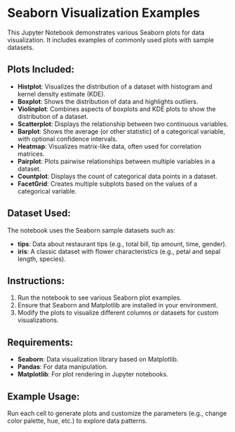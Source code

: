 <b><h1>Seaborn Visualization Examples</h1></b>

<p>This Jupyter Notebook demonstrates various Seaborn plots for data visualization. It includes examples of commonly used plots with sample datasets.</p>

<b><h2>Plots Included:</h2></b>

<ul>
  <li><b>Histplot</b>: Visualizes the distribution of a dataset with histogram and kernel density estimate (KDE).</li>
  <li><b>Boxplot</b>: Shows the distribution of data and highlights outliers.</li>
  <li><b>Violinplot</b>: Combines aspects of boxplots and KDE plots to show the distribution of a dataset.</li>
  <li><b>Scatterplot</b>: Displays the relationship between two continuous variables.</li>
  <li><b>Barplot</b>: Shows the average (or other statistic) of a categorical variable, with optional confidence intervals.</li>
  <li><b>Heatmap</b>: Visualizes matrix-like data, often used for correlation matrices.</li>
  <li><b>Pairplot</b>: Plots pairwise relationships between multiple variables in a dataset.</li>
  <li><b>Countplot</b>: Displays the count of categorical data points in a dataset.</li>
  <li><b>FacetGrid</b>: Creates multiple subplots based on the values of a categorical variable.</li>
</ul>

<b><h2>Dataset Used:</h2></b>
<p>The notebook uses the Seaborn sample datasets such as:</p>
<ul>
  <li><b>tips</b>: Data about restaurant tips (e.g., total bill, tip amount, time, gender).</li>
  <li><b>iris</b>: A classic dataset with flower characteristics (e.g., petal and sepal length, species).</li>
</ul>

<b><h2>Instructions:</h2></b>
<ol>
  <li>Run the notebook to see various Seaborn plot examples.</li>
  <li>Ensure that Seaborn and Matplotlib are installed in your environment.</li>
  <li>Modify the plots to visualize different columns or datasets for custom visualizations.</li>
</ol>

<b><h2>Requirements:</h2></b>
<ul>
  <li><b>Seaborn</b>: Data visualization library based on Matplotlib.</li>
  <li><b>Pandas</b>: For data manipulation.</li>
  <li><b>Matplotlib</b>: For plot rendering in Jupyter notebooks.</li>
</ul>

<b><h2>Example Usage:</h2></b>
<p>Run each cell to generate plots and customize the parameters (e.g., change color palette, hue, etc.) to explore data patterns.</p>
